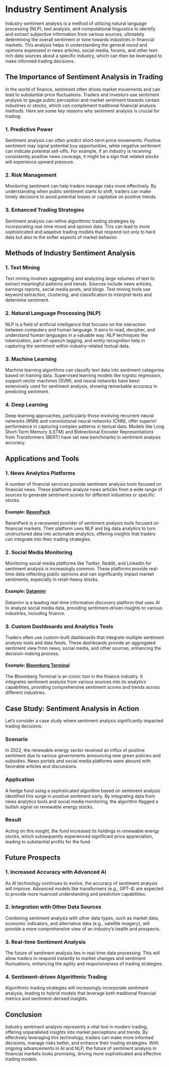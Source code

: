 # Industry Sentiment Analysis

Industry sentiment analysis is a method of utilizing natural language processing (NLP), text analysis, and computational linguistics to identify and extract subjective information from various sources, ultimately determining the overall sentiment or tone towards industries in financial markets. This analysis helps in understanding the general mood and opinions expressed in news articles, social media, forums, and other text-rich data sources about a specific industry, which can then be leveraged to make informed trading decisions. 

## The Importance of Sentiment Analysis in Trading

In the world of finance, sentiment often drives market movements and can lead to substantial price fluctuations. Traders and investors use sentiment analysis to gauge public perception and market sentiment towards certain industries or stocks, which can complement traditional financial analysis methods. Here are some key reasons why sentiment analysis is crucial for trading:

### 1. **Predictive Power**
Sentiment analysis can often predict short-term price movements. Positive sentiment may signal potential buy opportunities, while negative sentiment can indicate potential sell-offs. For example, if an industry is receiving consistently positive news coverage, it might be a sign that related stocks will experience upward pressure.

### 2. **Risk Management**
Monitoring sentiment can help traders manage risks more effectively. By understanding when public sentiment starts to shift, traders can make timely decisions to avoid potential losses or capitalize on positive trends.

### 3. **Enhanced Trading Strategies**
Sentiment analysis can refine algorithmic trading strategies by incorporating real-time mood and opinion data. This can lead to more sophisticated and adaptive trading models that respond not only to hard data but also to the softer aspects of market behavior.

## Methods of Industry Sentiment Analysis

### 1. **Text Mining**
Text mining involves aggregating and analyzing large volumes of text to extract meaningful patterns and trends. Sources include news articles, earnings reports, social media posts, and blogs. Text mining tools use keyword extraction, clustering, and classification to interpret texts and determine sentiment.

### 2. **Natural Language Processing (NLP)**
NLP is a field of artificial intelligence that focuses on the interaction between computers and human language. It aims to read, decipher, and understand human languages in a valuable way. NLP techniques like tokenization, part-of-speech tagging, and entity recognition help in capturing the sentiment within industry-related textual data.

### 3. **Machine Learning**
Machine learning algorithms can classify text data into sentiment categories based on training data. Supervised learning models like logistic regression, support vector machines (SVM), and neural networks have been extensively used for sentiment analysis, showing remarkable accuracy in predicting sentiment.

### 4. **Deep Learning**
Deep learning approaches, particularly those involving recurrent neural networks (RNN) and convolutional neural networks (CNN), offer superior performance in capturing complex patterns in textual data. Models like Long Short-Term Memory (LSTM) and Bidirectional Encoder Representations from Transformers (BERT) have set new benchmarks in sentiment analysis accuracy.

## Applications and Tools

### 1. **News Analytics Platforms**
A number of financial services provide sentiment analysis tools focused on financial news. These platforms analyze news articles from a wide range of sources to generate sentiment scores for different industries or specific stocks. 

#### Example: [RavenPack](https://www.ravenpack.com/)
RavenPack is a renowned provider of sentiment analysis tools focused on financial markets. Their platform uses NLP and big data analytics to turn unstructured data into actionable analytics, offering insights that traders can integrate into their trading strategies.

### 2. **Social Media Monitoring**
Monitoring social media platforms like Twitter, Reddit, and LinkedIn for sentiment analysis is increasingly common. These platforms provide real-time data reflecting public opinions and can significantly impact market sentiments, especially in retail-heavy stocks.

#### Example: [Dataminr](https://www.dataminr.com/)
Dataminr is a leading real-time information discovery platform that uses AI to analyze social media data, providing sentiment-driven insights to various industries, including finance.

### 3. **Custom Dashboards and Analytics Tools**
Traders often use custom-built dashboards that integrate multiple sentiment analysis tools and data feeds. These dashboards provide an aggregated sentiment view from news, social media, and other sources, enhancing the decision-making process.

#### Example: [Bloomberg Terminal](https://www.bloomberg.com/professional/solution/bloomberg-terminal/)
The Bloomberg Terminal is an iconic tool in the finance industry. It integrates sentiment analysis from various sources into its analytics capabilities, providing comprehensive sentiment scores and trends across different industries.

## Case Study: Sentiment Analysis in Action

Let’s consider a case study where sentiment analysis significantly impacted trading decisions:

### Scenario
In 2022, the renewable energy sector received an influx of positive sentiment due to various governments announcing new green policies and subsidies. News portals and social media platforms were abound with favorable articles and discussions.

### Application
A hedge fund using a sophisticated algorithm based on sentiment analysis identified this surge in positive sentiment early. By integrating data from news analytics tools and social media monitoring, the algorithm flagged a bullish signal on renewable energy stocks.

### Result
Acting on this insight, the fund increased its holdings in renewable energy stocks, which subsequently experienced significant price appreciation, leading to substantial profits for the fund.

## Future Prospects

### 1. **Increased Accuracy with Advanced AI**
As AI technology continues to evolve, the accuracy of sentiment analysis will improve. Advanced models like transformers (e.g., GPT-4) are expected to provide more nuanced understanding and prediction capabilities.

### 2. **Integration with Other Data Sources**
Combining sentiment analysis with other data types, such as market data, economic indicators, and alternative data (e.g., satellite imagery), will provide a more comprehensive view of an industry’s health and prospects.

### 3. **Real-time Sentiment Analysis**
The future of sentiment analysis lies in real-time data processing. This will allow traders to respond instantly to market changes and sentiment fluctuations, enhancing the agility and responsiveness of trading strategies.

### 4. **Sentiment-driven Algorithmic Trading**
Algorithmic trading strategies will increasingly incorporate sentiment analysis, leading to hybrid models that leverage both traditional financial metrics and sentiment-derived insights.

## Conclusion

Industry sentiment analysis represents a vital tool in modern trading, offering unparalleled insights into market perceptions and trends. By effectively leveraging this technology, traders can make more informed decisions, manage risks better, and enhance their trading strategies. With ongoing advancements in AI and NLP, the future of sentiment analysis in financial markets looks promising, driving more sophisticated and effective trading models.

